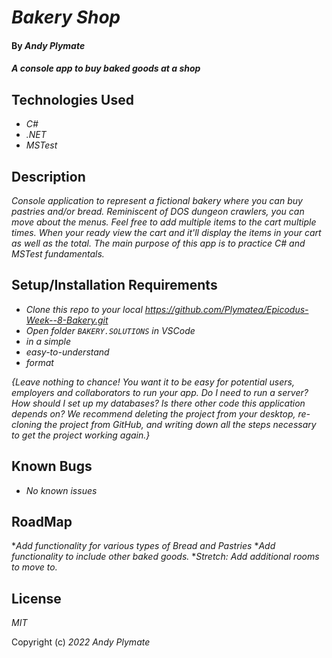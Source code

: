 # _Bakery Shop_

#### By _**Andy Plymate**_

#### _A console app to buy baked goods at a shop_

## Technologies Used

* _C#_
* _.NET_
* _MSTest_

## Description

_Console application to represent a fictional bakery where you can buy pastries and/or bread. Reminiscent of DOS dungeon crawlers, you can move about the menus. Feel free to add multiple items to the cart multiple times. When your ready view the cart and it'll display the items in your cart as well as the total._
_The main purpose of this app is to practice C# and MSTest fundamentals._

## Setup/Installation Requirements

* _Clone this repo to your local https://github.com/Plymatea/Epicodus-Week--8-Bakery.git_
* _Open folder `BAKERY.SOLUTIONS` in VSCode_
* _in a simple_
* _easy-to-understand_
* _format_

_{Leave nothing to chance! You want it to be easy for potential users, employers and collaborators to run your app. Do I need to run a server? How should I set up my databases? Is there other code this application depends on? We recommend deleting the project from your desktop, re-cloning the project from GitHub, and writing down all the steps necessary to get the project working again.}_

## Known Bugs

* _No known issues_

## RoadMap

*_Add functionality for various types of Bread and Pastries_
*_Add functionality to include other baked goods._
*_Stretch: Add additional rooms to move to._


## License

_MIT_

Copyright (c) _2022_ _Andy Plymate_